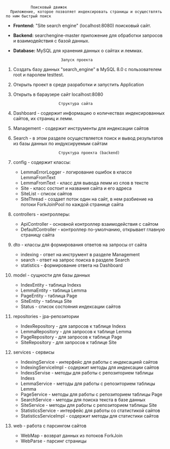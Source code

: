 

               Поисковый движок
      Приложение, которое позволяет индексировать страницы и осуществлять по ним быстрый поиск

- **Frontend:** "Site search engine" (localhost:8080) поисковый сайт.
- **Backend:** searchengine-master приложение для обработки запросов и взаимодействия с базой данных.
- **Database:** MySQL для хранения данных о сайтах и леммах.

                           Запуск проекта
1. Создать базу данных "search_engine" в MySQL 8.0 с пользователем root и паролем testtest.
2. Открыть проект в среде разработки и запустить Application
3. Открыть в бараузере сайт localhost:8080
   
                           Структура сайта
1. Dashboard - содержит информацию о количествах индексированных сайтов, их страниц и лемм.
2. Management - содержит инструменты для индексации сайтов
3. Search - в этом разделе осуществляется поиск и вывод результатов из базы данных по индуксируемым сайтам

                           Структура проекта (backend)
1. config - содержит классы:
   - LemmaErrorLogger - логирование ошибок в классе LemmaFromText
   - LemmaFromText - класс для вывода лемм из слов в тексте
   - Site - класс состоит и названия сайта и его адреса
   - SiteList - список сайтов
   - SiteThread - создает поток один на сайт, в нем разбиение на потоки ForkJoinPool по каждой странице сайта
2. controllers - контроллеры:
   - ApiController - основной контроллер взаимодействия с сайтом
   - DefaultController - контроллер по-умолчанию, открывает главную страницу сайта
3. dto - классы для формирования ответов на запросы от сайта
   - indexing - ответ на инструмент в разделе Management
   - search - ответ на запрос поиска в разделе Search
   - statistics - формирование ответа на Dashboard
4. model - сущности для базы данных
   - IndexEntity - таблица Indexs
   - LemmaEntity - таблица Lemma
   - PageEntity - таблица Page
   - SiteEntity - таблица Site
   - Status - список состояния индексации сайтов
5. repositories - jpa-репозитории
   - IndexRepository - для запросов к таблице Indexs
   - LemmaRepository - для запросов к таблице Lemma
   - PageRepository - для запросов к таблице Page
   - SiteRepository - для запросов к таблице Site
6. services - сервисы
   - IndexingService - интерфейс для работы с индексацией сайтов
   - IndexingServiceImpl - содержит методы для индексации сайтов
   - IndexsServise - методы для работы с репозиторием таблицы Indexs
   - LemmaService - методы для работы с репозиторием таблицы Lemma
   - PageService - методы для работы с репозиторием таблицы Page
   - SearchService - методы для поиска текста в базе данных
   - SiteService - методы для работы с репозиторием таблицы Site
   - StatisticsService - интерфейс для работы со статистикой сайтов
   - StatisticsServiceImpl - содержит методы для статистики  сайтов
7. web - работа с парсингом сайтов
   - WebMap - возврат данных из потоков ForkJoin
   - WebParse - парсинг страницы